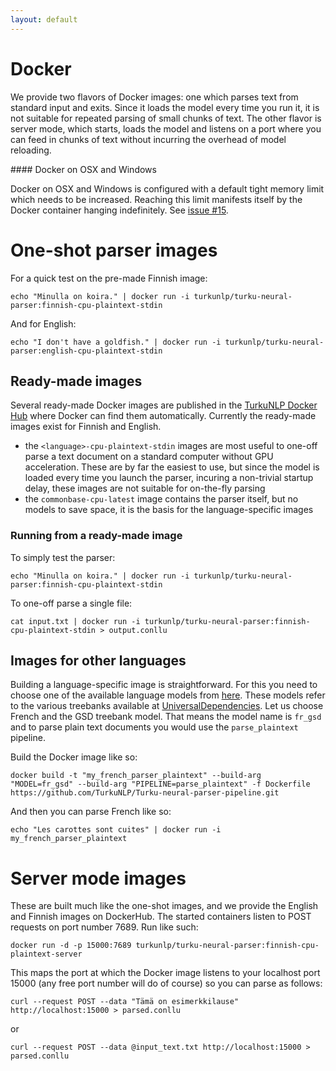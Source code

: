 ```yaml
---
layout: default
---
```


# Docker


We provide two flavors of Docker images: one which parses text from standard input and exits. Since it loads the model every time you run it, it is not suitable for repeated parsing of small chunks of text. The other flavor is server mode, which starts, loads the model and listens on a port where you can feed in chunks of text without incurring the overhead of model reloading.


<div class="alert" markdown="1">
#### Docker on OSX and Windows

Docker on OSX and Windows is configured with a default tight memory limit which needs to be increased. Reaching this limit manifests itself by the Docker container hanging indefinitely. See <a href="https://github.com/TurkuNLP/Turku-neural-parser-pipeline/issues/15">issue #15</a>.
</div>

# One-shot parser images

For a quick test on the pre-made Finnish image:

    echo "Minulla on koira." | docker run -i turkunlp/turku-neural-parser:finnish-cpu-plaintext-stdin

And for English:

    echo "I don't have a goldfish." | docker run -i turkunlp/turku-neural-parser:english-cpu-plaintext-stdin

## Ready-made images

Several ready-made Docker images are published in the [TurkuNLP Docker Hub](https://hub.docker.com/r/turkunlp/turku-neural-parser/tags) where Docker can find them automatically. Currently the ready-made images exist for Finnish and English.

* the `<language>-cpu-plaintext-stdin` images are most useful to one-off parse a text document on a standard computer without GPU acceleration. These are by far the easiest to use, but since the model is loaded every time you launch the parser, incuring a non-trivial startup delay, these images are not suitable for on-the-fly parsing
* the `commonbase-cpu-latest` image contains the parser itself, but no models to save space, it is the basis for the language-specific images

### Running from a ready-made image

To simply test the parser:

    echo "Minulla on koira." | docker run -i turkunlp/turku-neural-parser:finnish-cpu-plaintext-stdin

To one-off parse a single file:

    cat input.txt | docker run -i turkunlp/turku-neural-parser:finnish-cpu-plaintext-stdin > output.conllu

## Images for other languages

Building a language-specific image is straightforward. For this you need to choose one of the available language models from [here](http://bionlp-www.utu.fi/dep-parser-models/). These models refer to the various treebanks available at [UniversalDependencies](https://universaldependencies.org). Let us choose French and the GSD treebank model. That means the model name is `fr_gsd` and to parse plain text documents you would use the `parse_plaintext` pipeline.

Build the Docker image like so:

    docker build -t "my_french_parser_plaintext" --build-arg "MODEL=fr_gsd" --build-arg "PIPELINE=parse_plaintext" -f Dockerfile https://github.com/TurkuNLP/Turku-neural-parser-pipeline.git

And then you can parse French like so:

    echo "Les carottes sont cuites" | docker run -i my_french_parser_plaintext

# Server mode images

These are built much like the one-shot images, and we provide the English and Finnish images on DockerHub. The started containers listen to POST requests on port number 7689. Run like such:

```
docker run -d -p 15000:7689 turkunlp/turku-neural-parser:finnish-cpu-plaintext-server
```

This maps the port at which the Docker image listens to your localhost port 15000 (any free port number will do of course) so you can parse as follows:

```
curl --request POST --data "Tämä on esimerkkilause" http://localhost:15000 > parsed.conllu
```

or

```
curl --request POST --data @input_text.txt http://localhost:15000 > parsed.conllu
```
